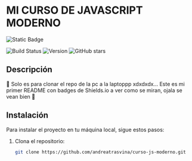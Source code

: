 # MI CURSO DE JAVASCRIPT MODERNO

![Static Badge](https://img.shields.io/badge/Este%20es%20un%20badge%20creado%20por%20mi%20misma%20jiji?style=plastic&logo=el%20pepe&logoColor=%23ffb9dc&labelColor=%23ffffff&color=%23ffb9dc&link=https%3A%2F%2Fgithub.com%2Fandreatrasvina)

![Build Status](https://img.shields.io/badge/build-passing-brightgreen)
![Version](https://img.shields.io/badge/version-1.0.0-blue)
![GitHub stars](https://img.shields.io/github/stars/usuario/repo?style=social)

## Descripción

🌷 Solo es para clonar el repo de la pc a la laptoppp xdxdxdx... Este es mi primer README con badges de Shields.io a ver como se miran, ojala se vean bien 🌷

## Instalación

Para instalar el proyecto en tu máquina local, sigue estos pasos:

1. Clona el repositorio:
   ```bash
   git clone https://github.com/andreatrasvina/curso-js-moderno.git
